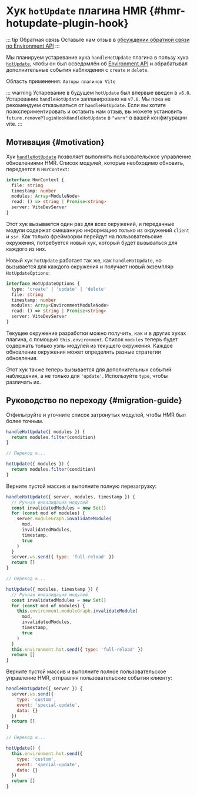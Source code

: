 # Хук `hotUpdate` плагина HMR {#hmr-hotupdate-plugin-hook}

::: tip Обратная связь
Оставьте нам отзыв в [обсуждении обратной связи по Environment API](https://github.com/vitejs/vite/discussions/16358)
:::

Мы планируем устаревание хука `handleHotUpdate` плагина в пользу хука [`hotUpdate`](/guide/api-environment#the-hotupdate-hook), чтобы он был осведомлён об [Environment API](/guide/api-environment.md) и обрабатывал дополнительные события наблюдения с `create` и `delete`.

Область применения: `Авторы плагинов Vite`

::: warning Устаревание в будущем
`hotUpdate` был впервые введен в `v6.0`. Устаревание `handleHotUpdate` запланировано на `v7.0`. Мы пока не рекомендуем отказываться от `handleHotUpdate`. Если вы хотите поэкспериментировать и оставить нам отзыв, вы можете установить `future.removePluginHookHandleHotUpdate` в `"warn"` в вашей конфигурации vite.
:::

## Мотивация {#motivation}

Хук [`handleHotUpdate`](/guide/api-plugin.md#handlehotupdate) позволяет выполнять пользовательское управление обновлениями HMR. Список модулей, которые необходимо обновить, передается в `HmrContext`:

```ts
interface HmrContext {
  file: string
  timestamp: number
  modules: Array<ModuleNode>
  read: () => string | Promise<string>
  server: ViteDevServer
}
```

Этот хук вызывается один раз для всех окружений, и переданные модули содержат смешанную информацию только из окружений `client` и `ssr`. Как только фреймворки перейдут на пользовательские окружения, потребуется новый хук, который будет вызываться для каждого из них.

Новый хук `hotUpdate` работает так же, как `handleHotUpdate`, но вызывается для каждого окружения и получает новый экземпляр `HotUpdateOptions`:

```ts
interface HotUpdateOptions {
  type: 'create' | 'update' | 'delete'
  file: string
  timestamp: number
  modules: Array<EnvironmentModuleNode>
  read: () => string | Promise<string>
  server: ViteDevServer
}
```

Текущее окружение разработки можно получить, как и в других хуках плагина, с помощью `this.environment`. Список `modules` теперь будет содержать только узлы модулей из текущего окружения. Каждое обновление окружения может определять разные стратегии обновления.

Этот хук также теперь вызывается для дополнительных событий наблюдения, а не только для `'update'`. Используйте `type`, чтобы различать их.

## Руководство по переходу {#migration-guide}

Отфильтруйте и уточните список затронутых модулей, чтобы HMR был более точным.

```js
handleHotUpdate({ modules }) {
  return modules.filter(condition)
}

// Переход к...

hotUpdate({ modules }) {
  return modules.filter(condition)
}
```

Верните пустой массив и выполните полную перезагрузку:

```js
handleHotUpdate({ server, modules, timestamp }) {
  // Ручная инвалидация модулей
  const invalidatedModules = new Set()
  for (const mod of modules) {
    server.moduleGraph.invalidateModule(
      mod,
      invalidatedModules,
      timestamp,
      true
    )
  }
  server.ws.send({ type: 'full-reload' })
  return []
}

// Переход к...

hotUpdate({ modules, timestamp }) {
  // Ручная инвалидация модулей
  const invalidatedModules = new Set()
  for (const mod of modules) {
    this.environment.moduleGraph.invalidateModule(
      mod,
      invalidatedModules,
      timestamp,
      true
    )
  }
  this.environment.hot.send({ type: 'full-reload' })
  return []
}
```

Верните пустой массив и выполните полное пользовательское управление HMR, отправляя пользовательские события клиенту:

```js
handleHotUpdate({ server }) {
  server.ws.send({
    type: 'custom',
    event: 'special-update',
    data: {}
  })
  return []
}

// Переход к...

hotUpdate() {
  this.environment.hot.send({
    type: 'custom',
    event: 'special-update',
    data: {}
  })
  return []
}
```
